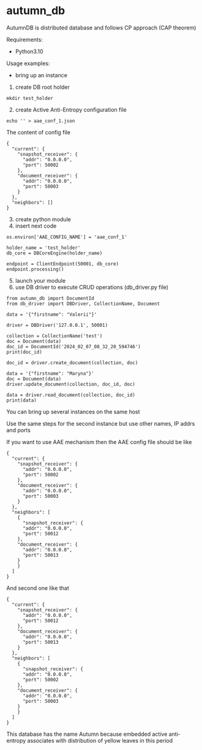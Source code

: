 # autumn_db
AutumnDB is distributed database and follows CP approach (CAP theorem)

Requirements:
- Python3.10

Usage examples:
- bring up an instance
1) create DB root holder
```commandline
mkdir test_holder
```
2) create Active Anti-Entropy configuration file
```
echo '' > aae_conf_1.json
```
The content of config file
```
{
  "current": {
    "snapshot_receiver": {
      "addr": "0.0.0.0",
      "port": 50002
    },
    "document_receiver": {
      "addr": "0.0.0.0",
      "port": 50003
    }
  },
  "neighbors": []
}
```
3) create python module
4) insert next code
```
os.environ['AAE_CONFIG_NAME'] = 'aae_conf_1'

holder_name = 'test_holder'
db_core = DBCoreEngine(holder_name)

endpoint = ClientEndpoint(50001, db_core)
endpoint.processing()
```
5) launch your module
6) use DB driver to execute CRUD operations (db_driver.py file)
```
from autumn_db import DocumentId
from db_driver import DBDriver, CollectionName, Document

data = '{"firstname": "Valerii"}'

driver = DBDriver('127.0.0.1', 50001)

collection = CollectionName('test')
doc = Document(data)
doc_id = DocumentId('2024_02_07_08_32_20_594746')
print(doc_id)

doc_id = driver.create_document(collection, doc)

data = '{"firstname": "Maryna"}'
doc = Document(data)
driver.update_document(collection, doc_id, doc)

data = driver.read_document(collection, doc_id)
print(data)
```

You can bring up several instances on the same host

Use the same steps for the second instance but use other names, IP addrs and ports

If you want to use AAE mechanism then the AAE config file should be like
```
{
  "current": {
    "snapshot_receiver": {
      "addr": "0.0.0.0",
      "port": 50002
    },
    "document_receiver": {
      "addr": "0.0.0.0",
      "port": 50003
    }
  },
  "neighbors": [
    {
      "snapshot_receiver": {
      "addr": "0.0.0.0",
      "port": 50012
    },
    "document_receiver": {
      "addr": "0.0.0.0",
      "port": 50013
    }
    }
  ]
}
```
And second one like that
```
{
  "current": {
    "snapshot_receiver": {
      "addr": "0.0.0.0",
      "port": 50012
    },
    "document_receiver": {
      "addr": "0.0.0.0",
      "port": 50013
    }
  },
  "neighbors": [
    {
      "snapshot_receiver": {
      "addr": "0.0.0.0",
      "port": 50002
    },
    "document_receiver": {
      "addr": "0.0.0.0",
      "port": 50003
    }
    }
  ]
}
```

This database has the name Autumn because embedded active anti-entropy associates with distribution of yellow leaves in this period
